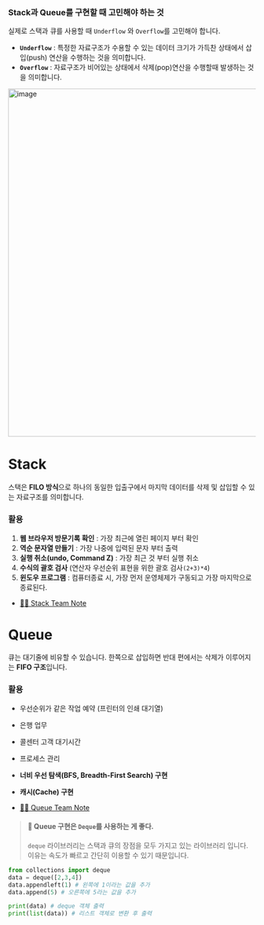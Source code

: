 ### Stack과 Queue를 구현할 때 고민해야 하는 것
실제로 스택과 큐를 사용할 때 `Underflow` 와 `Overflow`를 고민해야 합니다. 
- **`Underflow`** : 특정한 자료구조가 수용할 수 있는 데이터 크기가 가득찬 상태에서 삽입(push) 연산을 수행하는 것을 의미합니다.
- **`Overflow`** : 자료구조가 비어있는 상태에서 삭제(pop)연산을 수행할때 발생하는 것을 의미합니다.

<img width="708" alt="image" src="https://user-images.githubusercontent.com/55238671/235831698-cf4c6e89-7e45-4e91-be6b-2b81314d7f63.png">


# Stack
스택은 **FILO 방식**으로 하나의 동일한 입출구에서 마지막 데이터를 삭제 및 삽입할 수 있는 자료구조를 의미합니다.

### 활용
1. **웹 브라우저 방문기록 확인** : 가장 최근에 열린 페이지 부터 확인
2. **역순 문자열 만들기** : 가장 나중에 입력된 문자 부터 출력
3. **실행 취소(undo, Command Z)** : 가장 최근 것 부터 실행 취소
4. **수식의 괄호 검사** (연산자 우선순위 표현을 위한 괄호 검사`(2+3)*4`)
5. **윈도우 프로그램** : 컴퓨터종료 시, 가장 먼저 운영체제가 구동되고 가장 마지막으로 종료된다.


- [👨‍💻 Stack Team Note]()



# Queue
큐는 대기줄에 비유할 수 있습니다. 한쪽으로 삽입하면 반대 편에서는 삭제가 이루어지는 **FIFO 구조**입니다.

### 활용

- 우선순위가 같은 작업 예약 (프린터의 인쇄 대기열)
- 은행 업무
- 콜센터 고객 대기시간
- 프로세스 관리
- **너비 우선 탐색(BFS, Breadth-First Search) 구현**
- **캐시(Cache) 구현**

- [👨‍💻 Queue Team Note]()

> #### 📌 Queue 구현은  `Deque`를 사용하는 게 좋다.
> `deque` 라이브러리는 스택과 큐의 장점을 모두 가지고 있는 라이브러리 입니다. 이유는 속도가 빠르고 간단히 이용할 수 있기 때문입니다. 
```python
from collections import deque
data = deque([2,3,4])
data.appendleft(1) # 왼쪽에 1이라는 값을 추가
data.append(5) # 오른쪽에 5라는 값을 추가

print(data) # deque 객체 출력
print(list(data)) # 리스트 객체로 변환 후 출력
```

